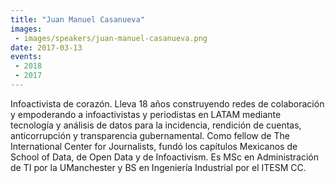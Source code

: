```yaml
---
title: "Juan Manuel Casanueva"
images:
 - images/speakers/juan-manuel-casanueva.png
date: 2017-03-13
events:
 - 2018
 - 2017
---
```


Infoactivista de corazón. Lleva 18 años construyendo redes de colaboración y empoderando a infoactivistas y periodistas en LATAM mediante tecnología y análisis de datos para la incidencia, rendición de cuentas, anticorrupción y transparencia gubernamental. Como fellow de The International Center for Journalists, fundó los capítulos Mexicanos de School of Data, de Open Data y de Infoactivism. Es MSc en Administración de TI por la UManchester y BS en Ingeniería Industrial por el ITESM CC.